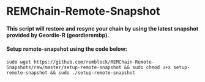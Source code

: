 # REMChain-Remote-Snapshot

#### This script will restore and resync your chain by using the latest snapshot provided by Geordie-R (geordierembp).

#### Setup remote-snapshot using the code below:

```
sudo wget https://github.com/remblock/REMChain-Remote-Snapshots/raw/master/setup-remote-snapshot && sudo chmod u+x setup-remote-snapshot && sudo ./setup-remote-snapshot
```
